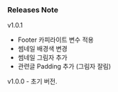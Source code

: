 ### Releases Note

v1.0.1

- Footer 카피라이트 변수 적용
- 썸네일 배경색 변경
- 썸네일 그림자 추가
- 관련글 Padding 추가 (그림자 잘림)

v1.0.0 - 초기 버전.
